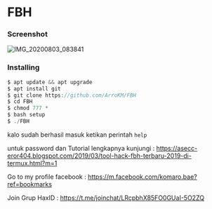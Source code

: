# FBH

<h3>Screenshot</h3>

![IMG_20200803_083841](https://user-images.githubusercontent.com/46747652/89138145-cb270780-d564-11ea-9eb7-fe3bb4a5b86d.jpg)

<h3>Installing</h3>

```java
$ apt update && apt upgrade
$ apt install git
$ git clone https://github.com/ArroKM/FBH
$ cd FBH
$ chmod 777 *
$ bash setup
$ ./FBH
```
kalo sudah berhasil masuk ketikan perintah
```help```



untuk password dan Tutorial lengkapnya kunjungi :
https://asecc-eror404.blogspot.com/2019/03/tool-hack-fbh-terbaru-2019-di-termux.html?m=1

Go to my profile facebook : https://m.facebook.com/komaro.bae?ref=bookmarks

Join Grup HaxID : https://t.me/joinchat/LRcpbhX85FO0GUaI-5O2ZQ
